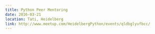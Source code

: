 ```yaml
---
title: Python Peer Mentoring
date: 2016-03-21
location: Tati, Heidelberg
link: http://www.meetup.com/HeidelbergPython/events/qldbglyvfbcc/
---
```

